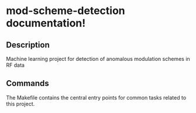 # mod-scheme-detection documentation!

## Description

Machine learning project for detection of anomalous modulation schemes in RF data

## Commands

The Makefile contains the central entry points for common tasks related to this project.

